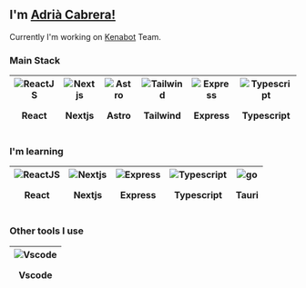 ## I'm [Adrià Cabrera!](https://github.com/Luqueee/)
Currently I'm working on [Kenabot](https://github.com/Kenabot) Team.


### Main Stack
| <div><img src="https://skillicons.dev/icons?i=react" alt="ReactJS" /> <p>React</p> </div> | <div><img src="https://skillicons.dev/icons?i=nextjs" alt="Nextjs" /> <p>Nextjs</p> </div> | <div><img src="https://skillicons.dev/icons?i=astro" alt="Astro" /> <p>Astro</p> </div> | <div><img src="https://skillicons.dev/icons?i=tailwind" alt="Tailwind" /> <p>Tailwind</p> </div> | <div><img src="https://skillicons.dev/icons?i=express" alt="Express" /> <p>Express</p> </div> | <div><img src="https://skillicons.dev/icons?i=typescript" alt="Typescript" /> <p>Typescript</p> </div> | 
| --- | --- | --- | --- | --- | --- |

### I'm learning
| <div><img src="https://skillicons.dev/icons?i=react" alt="ReactJS" /> <p>React</p> </div> | <div><img src="https://skillicons.dev/icons?i=nextjs" alt="Nextjs" /> <p>Nextjs</p> </div> | <div><img src="https://skillicons.dev/icons?i=express" alt="Express" /> <p>Express</p> </div> | <div><img src="https://skillicons.dev/icons?i=typescript" alt="Typescript" /> <p>Typescript</p> </div> | <div><img src="https://skillicons.dev/icons?i=tauri" alt="go" /> <p>Tauri</p> </div>
| --- | --- | --- | --- | --- |

### Other tools I use
 | <div><img src="https://skillicons.dev/icons?i=vscode" alt="Vscode" /> <p>Vscode</p> </div> |
| --- |
